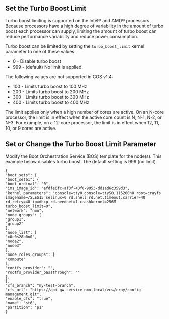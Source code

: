 

## Set the Turbo Boost Limit

Turbo boost limiting is supported on the Intel® and AMD® processors. Because processors have a high degree of variability in the amount of turbo boost each processor can supply, limiting the amount of turbo boost can reduce performance variability and reduce power consumption.

Turbo boost can be limited by setting the `turbo_boost_limit` kernel parameter to one of these values:

- 0 - Disable turbo boost
- 999 - \(default\) No limit is applied.

The following values are not supported in COS v1.4:

- 100 - Limits turbo boost to 100 MHz
- 200 - Limits turbo boost to 200 MHz
- 300 - Limits turbo boost to 300 MHz
- 400 - Limits turbo boost to 400 MHz

The limit applies only when a high number of cores are active. On an N-core processor, the limit is in effect when the active core count is N, N-1, N-2, or N-3. For example, on a 12-core processor, the limit is in effect when 12, 11, 10, or 9 cores are active.

## Set or Change the Turbo Boost Limit Parameter

Modify the Boot Orchestration Service \(BOS\) template for the node\(s\). This example below disables turbo boost. The default setting is 999 \(no limit\).

```
{
"boot_sets": {
"boot_set61": {
"boot_ordinal": "0",
"ims_image_id": "efdfe6fc-af3f-40f0-9053-dd1ad6c359d3",
"kernel_parameters": "console=tty0 console=ttyS0,115200n8 root=crayfs imagename=/SLES15 selinux=0 rd.shell rd.net.timeout.carrier=40 rd.retry=40 ip=dhcp rd.neednet=1 crashkernel=256M turbo_boost_limit=0",
"network": "nmn",
"node_groups": [
"group1",
"group2"
],
"node_list": [
"x0c0s28b0n0",
"node2",
"node3"
],
"node_roles_groups": [
"compute"
],
"rootfs_provider": "",
"rootfs_provider_passthrough": ""
},
},
"cfs_branch": "my-test-branch",
"cfs_url": "https://api-gw-service-nmn.local/vcs/cray/config-management.git",
"enable_cfs": "true",
"name": "st6",
"partition": "p1"
}
```



